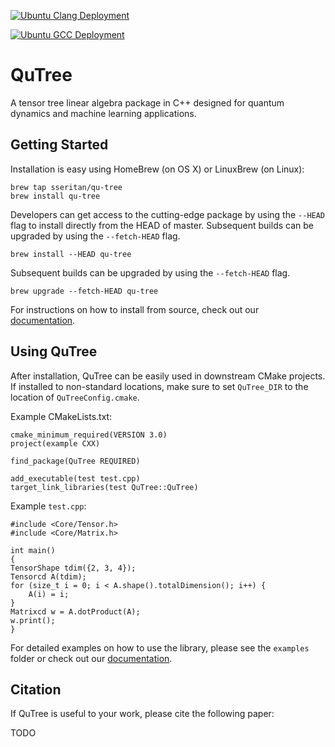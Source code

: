 [![Ubuntu Clang Deployment](https://github.com/roman-ellerbrock/QuTree/actions/workflows/ubuntu-clang.yml/badge.svg)](https://github.com/roman-ellerbrock/QuTree/actions/workflows/ubuntu-clang.yml)

[![Ubuntu GCC Deployment](https://github.com/roman-ellerbrock/QuTree/actions/workflows/ubuntu-gcc.yml/badge.svg)](https://github.com/roman-ellerbrock/QuTree/actions/workflows/ubuntu-gcc.yml)

# QuTree

A tensor tree linear algebra package in C++ designed for quantum dynamics and machine learning applications.

## Getting Started

Installation is easy using HomeBrew (on OS X) or LinuxBrew (on Linux):
```
brew tap sseritan/qu-tree
brew install qu-tree
```

Developers can get access to the cutting-edge package by using the `--HEAD` flag to install directly from the HEAD of master.
Subsequent builds can be upgraded by using the `--fetch-HEAD` flag.
```
brew install --HEAD qu-tree
```
Subsequent builds can be upgraded by using the `--fetch-HEAD` flag.
```
brew upgrade --fetch-HEAD qu-tree
```

For instructions on how to install from source, check out our [documentation](https://qutree.readthedocs.io/en/latest/).

## Using QuTree

After installation, QuTree can be easily used in downstream CMake projects.
If installed to non-standard locations, make sure to set `QuTree_DIR` to the location of `QuTreeConfig.cmake`.

Example CMakeLists.txt:
```
cmake_minimum_required(VERSION 3.0)
project(example CXX)

find_package(QuTree REQUIRED)

add_executable(test test.cpp)
target_link_libraries(test QuTree::QuTree)
```

Example `test.cpp`:
```
#include <Core/Tensor.h>
#include <Core/Matrix.h>

int main()
{
TensorShape tdim({2, 3, 4});
Tensorcd A(tdim);
for (size_t i = 0; i < A.shape().totalDimension(); i++) {
    A(i) = i;
}
Matrixcd w = A.dotProduct(A);
w.print();
}
```

For detailed examples on how to use the library, please see the `examples` folder
 or check out our [documentation](https://qutree.readthedocs.io/en/latest/).

## Citation

If QuTree is useful to your work, please cite the following paper:

TODO
